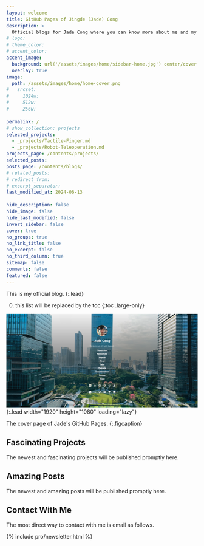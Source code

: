 ```yaml
---
layout: welcome
title: GitHub Pages of Jingde (Jade) Cong
description: >
  Official blogs for Jade Cong where you can know more about me and my projects.
# logo:
# theme_color:
# accent_color:
accent_image:
  background: url('/assets/images/home/sidebar-home.jpg') center/cover
  overlay: true
image:
  path: /assets/images/home/home-cover.png
#   srcset:
#     1024w:
#     512w:
#     256w:

permalink: /
# show_collection: projects
selected_projects:
  - _projects/Tactile-Finger.md
  - _projects/Robot-Teleoperation.md
projects_page: /contents/projects/
selected_posts:
posts_page: /contents/blogs/
# related_posts:
# redirect_from:
# excerpt_separator:
last_modified_at: 2024-06-13

hide_description: false
hide_image: false
hide_last_modified: false
invert_sidebar: false
cover: true
no_groups: true
no_link_title: false
no_excerpt: false
no_third_column: true
sitemap: false
comments: false
featured: false
---
```


This is my official blog.
{:.lead}

0. this list will be replaced by the toc
{:toc .large-only}

![Home-Cover](/assets/images/home/home-cover.png){:.lead width="1920" height="1080" loading="lazy"}

The cover page of Jade's GitHub Pages.
{:.figcaption}

## Fascinating Projects

The newest and fascinating projects will be published promptly here.

<!--projects-->

## Amazing Posts

The newest and amazing posts will be published promptly here.

<!--posts-->

## Contact With Me

The most direct way to contact with me is email as follows. 

{% include pro/newsletter.html %}

